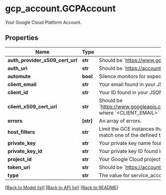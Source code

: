 # gcp_account.GCPAccount

Your Google Cloud Platform Account.
## Properties
Name | Type | Description | Notes
------------ | ------------- | ------------- | -------------
**auth_provider_x509_cert_url** | **str** | Should be &#x60;https://www.googleapis.com/oauth2/v1/certs&#x60;. | [optional] 
**auth_uri** | **str** | Should be &#x60;https://accounts.google.com/o/oauth2/auth&#x60;. | [optional] 
**automute** | **bool** | Silence monitors for expected GCE instance shutdowns. | [optional] 
**client_email** | **str** | Your email found in your JSON service account key. | [optional] 
**client_id** | **str** | Your ID found in your JSON service account key. | [optional] 
**client_x509_cert_url** | **str** | Should be &#x60;https://www.googleapis.com/robot/v1/metadata/x509/&lt;CLIENT_EMAIL&gt;&#x60; where &#x60;&lt;CLIENT_EMAIL&gt;&#x60; is the email found in your JSON service account key. | [optional] 
**errors** | **[str]** | An array of errors. | [optional] 
**host_filters** | **str** | Limit the GCE instances that are pulled into Datadog by using tags. Only hosts that match one of the defined tags are imported into Datadog. | [optional] 
**private_key** | **str** | Your private key name found in your JSON service account key. | [optional] 
**private_key_id** | **str** | Your private key ID found in your JSON service account key. | [optional] 
**project_id** | **str** | Your Google Cloud project ID found in your JSON service account key. | [optional] 
**token_uri** | **str** | Should be &#x60;https://accounts.google.com/o/oauth2/token&#x60;. | [optional] 
**type** | **str** | The value for service_account found in your JSON service account key. | [optional] 

[[Back to Model list]](README.md#documentation-for-models) [[Back to API list]](README.md#documentation-for-api-endpoints) [[Back to README]](README.md)



